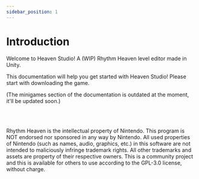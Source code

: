 ```yaml
---
sidebar_position: 1
---
```


# Introduction

Welcome to Heaven Studio! A (WIP) Rhythm Heaven level editor made in Unity.

This documentation will help you get started with Heaven Studio! Please start with downloading the game.

(The minigames section of the documentation is outdated at the moment, it'll be updated soon.)


<br></br>

Rhythm Heaven is the intellectual property of Nintendo. This program is NOT endorsed nor sponsored in any way by Nintendo. All used properties of Nintendo (such as names, audio, graphics, etc.) in this software are not intended to maliciously infringe trademark rights. All other trademarks and assets are property of their respective owners. This is a community project and this is available for others to use according to the GPL-3.0 license, without charge.
